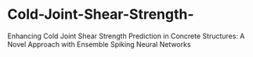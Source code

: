 # Cold-Joint-Shear-Strength-
Enhancing Cold Joint Shear Strength Prediction in Concrete Structures: A Novel Approach with Ensemble Spiking Neural Networks  
